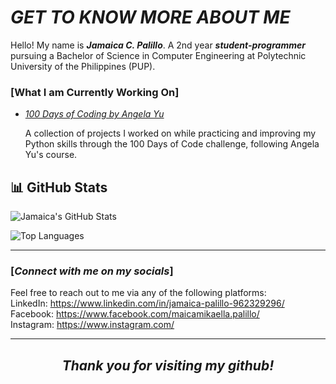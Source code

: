 <h1><b><i> GET TO KNOW MORE ABOUT ME </b></i></h1>

Hello! My name is _**Jamaica C. Palillo**_. A 2nd year _**student-programmer**_ pursuing a Bachelor of Science in Computer Engineering at Polytechnic University of the Philippines (PUP).

### [**What I am Currently Working On**]
- [_100 Days of Coding by Angela Yu_](https://github.com/jamaicapalillo/100-Days-of-Coding)  
  
  A collection of projects I worked on while practicing and improving my Python skills through the 100 Days of Code challenge, following Angela Yu's course.

## 📊 GitHub Stats

![Jamaica's GitHub Stats](https://github-readme-stats.vercel.app/api?username=jamaicapalillo&show_icons=true&theme=radical)

![Top Languages](https://github-readme-stats.vercel.app/api/top-langs/?username=jamaicapalillo&layout=compact&theme=radical)

---
### [_**Connect with me on my socials**_]
Feel free to reach out to me via any of the following platforms:    
LinkedIn: <https://www.linkedin.com/in/jamaica-palillo-962329296/>  
Facebook: <https://www.facebook.com/maicamikaella.palillo/>  
Instagram:  <https://www.instagram.com/>    

---
<div align="center">
<h2><b><i> Thank you for visiting my github! </i></b></h2> 
</div>
